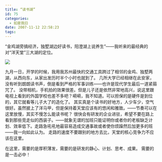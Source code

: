 ```yaml
---
title: “读书湖”
id: 75
categories:
  - 如是我曰
date: 2007-11-12 22:58:23
tags:
---
```


&ldquo;金鸡湖旁搞经济，独墅湖边好读书，阳澄湖上说养生&rdquo;&mdash;&mdash;我听来的最经典的对&ldquo;洋天堂&rdquo;三大湖的定位。

![](http://dl.getdropbox.com/u/1304634/images/2007/11/12/GEDC0129.jpg)

九月一日，开学的时候，我用我苏州最快的交通工具跨过了相邻的金鸡、独墅两湖，从西向东，从家出发历时半个小时也就到了。
几所大学已经相继在此安家，没有听到朗朗读书声，倒是看到严格的军事训练&mdash;&mdash;也许是现代学生最后一道紧箍咒了。
没带相机，手机拍的效果很差。但是儿子还是依然非常地高兴，说这里跟电视上看到的外国学校也差不多吧？嗬嗬，我不知道。可以担保的是硬件是到位的，其它就看等儿子大了的造化了。
其实真是个读书的好地方，人少车少，空气很好。虽然披上了洋马甲，但是保持着天堂应该有的悠闲和雅致。&mdash;&mdash;节奏可以在这里放慢，其实不慢怎么能读书呢？
很快会有研发的企业进驻，希望不要在路上看到那些竞走似的西装子。&mdash;&mdash;就象无谓的加班只能证明你或者你的老板缺乏计划、效率低下。走路急吼吼地最容易造成交通事故或者使你烦躁然后加更多的班&mdash;&mdash;我一向如此认为。
走路的速度不要跟别的地方去比，天堂的核心竞争力不应该在这里。

在这里，需要的是厚积薄发，需要的是研发的静心、计划、思考、成果。
需要的是一击必中！
